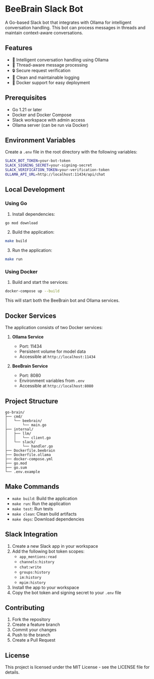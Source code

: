 # BeeBrain Slack Bot

A Go-based Slack bot that integrates with Ollama for intelligent conversation handling. This bot can process messages in threads and maintain context-aware conversations.

## Features

- 🤖 Intelligent conversation handling using Ollama
- 🧵 Thread-aware message processing
- 🔒 Secure request verification
- 📝 Clean and maintainable logging
- 🐳 Docker support for easy deployment

## Prerequisites

- Go 1.21 or later
- Docker and Docker Compose
- Slack workspace with admin access
- Ollama server (can be run via Docker)

## Environment Variables

Create a `.env` file in the root directory with the following variables:

```bash
SLACK_BOT_TOKEN=your-bot-token
SLACK_SIGNING_SECRET=your-signing-secret
SLACK_VERIFICATION_TOKEN=your-verification-token
OLLAMA_API_URL=http://localhost:11434/api/chat
```

## Local Development

### Using Go

1. Install dependencies:
```bash
go mod download
```

2. Build the application:
```bash
make build
```

3. Run the application:
```bash
make run
```

### Using Docker

1. Build and start the services:
```bash
docker-compose up --build
```

This will start both the BeeBrain bot and Ollama services.

## Docker Services

The application consists of two Docker services:

1. **Ollama Service**
   - Port: 11434
   - Persistent volume for model data
   - Accessible at `http://localhost:11434`

2. **BeeBrain Service**
   - Port: 8080
   - Environment variables from `.env`
   - Accessible at `http://localhost:8080`

## Project Structure

```
go-brain/
├── cmd/
│   └── beebrain/
│       └── main.go
├── internal/
│   ├── llm/
│   │   └── client.go
│   └── slack/
│       └── handler.go
├── Dockerfile.beebrain
├── Dockerfile.ollama
├── docker-compose.yml
├── go.mod
├── go.sum
└── .env.example
```

## Make Commands

- `make build`: Build the application
- `make run`: Run the application
- `make test`: Run tests
- `make clean`: Clean build artifacts
- `make deps`: Download dependencies

## Slack Integration

1. Create a new Slack app in your workspace
2. Add the following bot token scopes:
   - `app_mentions:read`
   - `channels:history`
   - `chat:write`
   - `groups:history`
   - `im:history`
   - `mpim:history`
3. Install the app to your workspace
4. Copy the bot token and signing secret to your `.env` file

## Contributing

1. Fork the repository
2. Create a feature branch
3. Commit your changes
4. Push to the branch
5. Create a Pull Request

## License

This project is licensed under the MIT License - see the LICENSE file for details. 